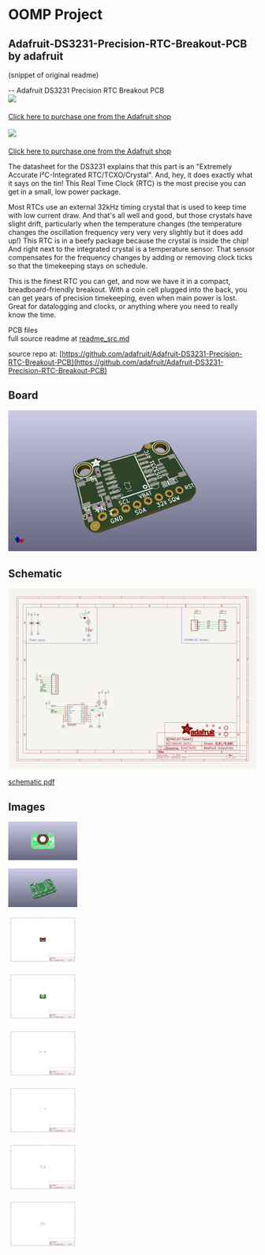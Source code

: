 # OOMP Project  
## Adafruit-DS3231-Precision-RTC-Breakout-PCB  by adafruit  
  
(snippet of original readme)  
  
-- Adafruit DS3231 Precision RTC Breakout PCB  
<a href="http://www.adafruit.com/products/5188"><img src="assets/5188.jpg?raw=true" width="500px"><br/>  
Click here to purchase one from the Adafruit shop</a><br/>  
<a href="http://www.adafruit.com/products/3013"><img src="assets/image.jpg?raw=true" width="500px"><br/>  
Click here to purchase one from the Adafruit shop</a>  
  
The datasheet for the DS3231 explains that this part is an "Extremely Accurate I²C-Integrated RTC/TCXO/Crystal". And, hey, it does exactly what it says on the tin! This Real Time Clock (RTC) is the most precise you can get in a small, low power package.  
  
Most RTCs use an external 32kHz timing crystal that is used to keep time with low current draw. And that's all well and good, but those crystals have slight drift, particularly when the temperature changes (the temperature changes the oscillation frequency very very very slightly but it does add up!) This RTC is in a beefy package because the crystal is inside the chip! And right next to the integrated crystal is a temperature sensor. That sensor compensates for the frequency changes by adding or removing clock ticks so that the timekeeping stays on schedule.  
  
This is the finest RTC you can get, and now we have it in a compact, breadboard-friendly breakout. With a coin cell plugged into the back, you can get years of precision timekeeping, even when main power is lost. Great for datalogging and clocks, or anything where you need to really know the time.  
  
PCB files  
  full source readme at [readme_src.md](readme_src.md)  
  
source repo at: [https://github.com/adafruit/Adafruit-DS3231-Precision-RTC-Breakout-PCB](https://github.com/adafruit/Adafruit-DS3231-Precision-RTC-Breakout-PCB)  
## Board  
  
[![working_3d.png](working_3d_600.png)](working_3d.png)  
## Schematic  
  
[![working_schematic.png](working_schematic_600.png)](working_schematic.png)  
  
[schematic pdf](working_schematic.pdf)  
## Images  
  
[![working_3D_bottom.png](working_3D_bottom_140.png)](working_3D_bottom.png)  
  
[![working_3D_top.png](working_3D_top_140.png)](working_3D_top.png)  
  
[![working_assembly_page_01.png](working_assembly_page_01_140.png)](working_assembly_page_01.png)  
  
[![working_assembly_page_02.png](working_assembly_page_02_140.png)](working_assembly_page_02.png)  
  
[![working_assembly_page_03.png](working_assembly_page_03_140.png)](working_assembly_page_03.png)  
  
[![working_assembly_page_04.png](working_assembly_page_04_140.png)](working_assembly_page_04.png)  
  
[![working_assembly_page_05.png](working_assembly_page_05_140.png)](working_assembly_page_05.png)  
  
[![working_assembly_page_06.png](working_assembly_page_06_140.png)](working_assembly_page_06.png)  
